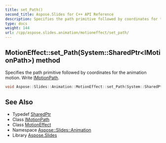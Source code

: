 ```yaml
---
title: set_Path()
second_title: Aspose.Slides for C++ API Reference
description: Specifies the path primitive followed by coordinates for the animation motion. Write IMotionPath.
type: docs
weight: 144
url: /cpp/aspose.slides.animation/motioneffect/set_path/
---
```

## MotionEffect::set_Path(System::SharedPtr\<IMotionPath\>) method


Specifies the path primitive followed by coordinates for the animation motion. Write [IMotionPath](../../imotionpath/).

```cpp
void Aspose::Slides::Animation::MotionEffect::set_Path(System::SharedPtr<IMotionPath> value) override
```

## See Also

* Typedef [SharedPtr](../../system/sharedptr/)
* Class [IMotionPath](../imotionpath/)
* Class [MotionEffect](./)
* Namespace [Aspose::Slides::Animation](../)
* Library [Aspose.Slides](../../)